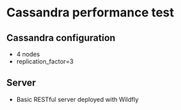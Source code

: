 # Cassandra performance test
## Cassandra configuration
* 4 nodes
* replication_factor=3

## Server
* Basic RESTful server deployed with Wildfly
